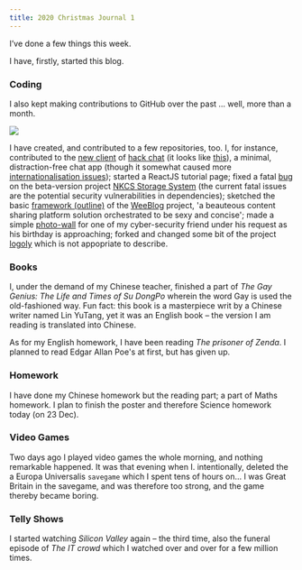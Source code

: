 ```yaml
---
title: 2020 Christmas Journal 1
---
```


I’ve done a few things this week. 

I have, firstly, started this blog.
### Coding

I also kept making contributions to GitHub over the past … well, more than a month.

![](https://knowscount-1304485449.cos.ap-shanghai.myqcloud.com/img/contributions.png)

I have created, and contributed to a few repositories, too. I, for instance, contributed to the [new client](https://github.com/hack-chat/hackchat-client) of [hack chat](https://hack.chat) (it looks like [this](https://beta.hack.chat)), a minimal, distraction-free chat app (though it somewhat caused more [internationalisation issues](https://github.com/hack-chat/hackchat-client/issues/30)); started a ReactJS tutorial page; fixed a fatal [bug](https://github.com/KnowsCount/nkcsStorage/issues/1) on the beta-version project [NKCS Storage System](https://github.com/KnowsCount/nkcsStorage) (the current fatal issues are the potential security vulnerabilities in dependencies); sketched the basic [framework (outline)](https://github.com/KnowsCount/WeeBlog) of the [WeeBlog](https://weeblog.knowscount.vercel.app/) project,  'a beauteous content sharing platform solution orchestrated to be sexy and concise'; made a simple [photo-wall](https://github.com/KnowsCount/yuanyuan) for one of my cyber-security friend under his request as his birthday is approaching; forked and changed some bit of the project [logoly](https://github.com/KnowsCount/logoly) which is not appopriate to describe.

### Books
I, under the demand of my Chinese teacher, finished a part of *The Gay Genius: The Life and Times of Su DongPo* wherein the word Gay is used the old-fashioned way. Fun fact: this book is a masterpiece writ by a Chinese writer named Lin YuTang, yet it was an English book – the version I am reading is translated into Chinese. 

As for my English homework, I have been reading *The prisoner of Zenda*. I planned to read Edgar Allan Poe's at first, but has given up. 

### Homework
I have done my Chinese homework but the reading part; a part of Maths homework. I plan to finish the poster and therefore Science homework today (on 23 Dec).

### Video Games
Two days ago I played video games the whole morning, and nothing remarkable happened. It was that evening when I. intentionally, deleted the a Europa Universalis `savegame` which I spent tens of hours on... I was Great Britain in the savegame, and was therefore too strong, and the game thereby became boring. 

### Telly Shows
I started watching *Silicon Valley* again – the third time, also the funeral episode of *The IT crowd* which I watched over and over for a few million times.
